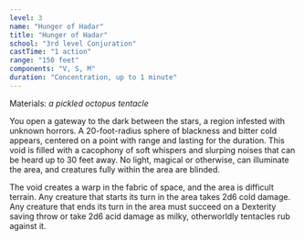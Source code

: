 ```yaml
---
level: 3
name: "Hunger of Hadar"
title: "Hunger of Hadar"
school: "3rd level Conjuration"
castTime: "1 action"
range: "150 feet"
components: "V, S, M"
duration: "Concentration, up to 1 minute"
---
```


Materials: *a pickled octopus tentacle*

You open a gateway to the dark between the stars, a region infested with unknown horrors. A 20-foot-radius sphere of blackness and bitter cold appears, centered on a point with range and lasting for the duration. This void is filled with a cacophony of soft whispers and slurping noises that can be heard up to 30 feet away. No light, magical or otherwise, can illuminate the area, and creatures fully within the area are blinded.

The void creates a warp in the fabric of space, and the area is difficult terrain. Any creature that starts its turn in the area takes 2d6 cold damage. Any creature that ends its turn in the area must succeed on a Dexterity saving throw or take 2d6 acid damage as milky, otherworldly tentacles rub against it.
